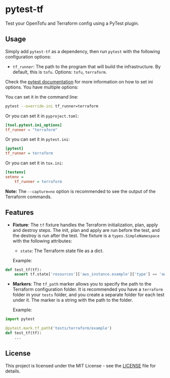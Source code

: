 # pytest-tf

Test your OpenTofu and Terraform config using a PyTest plugin.

## Usage

Simply add `pytest-tf` as a dependency, then run `pytest` with the following configuration options:

- `tf_runner`: The path to the program that will build the infrastructure. By default, this is
  `tofu`. Options: `tofu`, `terraform`.

Check the [pytest documentation](https://docs.pytest.org/en/latest/reference.html#ini-options-ref) 
for more information on how to set ini options. You have multiple options:

You can set it in the command line:
```bash
pytest --override-ini tf_runner=terraform
```

Or you can set it in `pyproject.toml`:
```toml
[tool.pytest.ini_options]
tf_runner = "terraform"
```

Or you can set it in `pytest.ini`:
```ini
[pytest]
tf_runner = terraform
```

Or you can set it in `tox.ini`:
```ini
[testenv]
setenv =
    tf_runner = terraform
```

**Note:** The `--capture=no` option is recommended to see the output of the Terraform commands.

## Features

- **Fixture**: The `tf` fixture handles the Terraform initialization, plan, apply and destroy steps.
  The init, plan and apply are run before the test, and the destroy is run after the test. The
  fixture is a `types.SimpleNamespace` with the following attributes:
    - `state`: The Terraform state file as a dict.
  
  Example:

```python
def test_tf(tf):
    assert tf.state['resources']['aws_instance.example']['type'] == 'aws_instance'
```

- **Markers**: The `tf_path` marker allows you to specify the path to the Terraform configuration
  folder. It is recommended you have a `terraform` folder in your `tests` folder, and you create a
  separate folder for each test under it. The marker is a string with the path to the folder.

  Example:

```python
import pytest

@pytest.mark.tf_path('tests/terraform/example')
def test_tf(tf):
    ...
```

## License

This project is licensed under the MIT License - see the [LICENSE](LICENSE) file for details.
